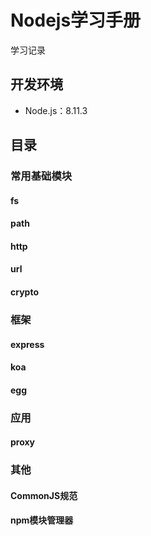 # Nodejs学习手册

学习记录

## 开发环境

- Node.js：8.11.3

## 目录

### 常用基础模块

#### 	fs

#### 	path

#### 	http

#### 	url

#### 	crypto

### 框架

#### 	express

#### 	koa

#### 	egg

### 应用

#### 	proxy

### 其他

#### 	CommonJS规范

#### 	npm模块管理器







